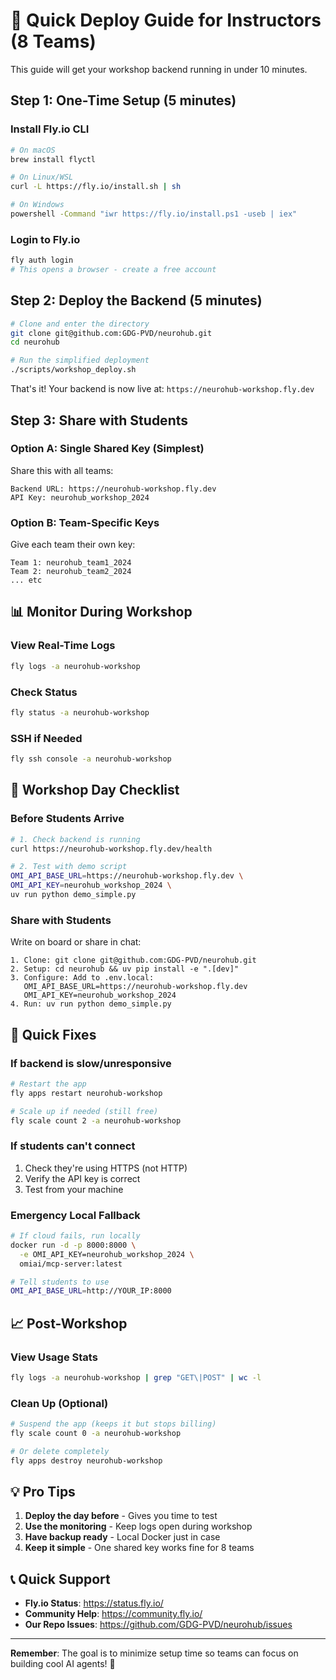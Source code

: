 # 🚀 Quick Deploy Guide for Instructors (8 Teams)

This guide will get your workshop backend running in under 10 minutes.

## Step 1: One-Time Setup (5 minutes)

### Install Fly.io CLI
```bash
# On macOS
brew install flyctl

# On Linux/WSL
curl -L https://fly.io/install.sh | sh

# On Windows
powershell -Command "iwr https://fly.io/install.ps1 -useb | iex"
```

### Login to Fly.io
```bash
fly auth login
# This opens a browser - create a free account
```

## Step 2: Deploy the Backend (5 minutes)

```bash
# Clone and enter the directory
git clone git@github.com:GDG-PVD/neurohub.git
cd neurohub

# Run the simplified deployment
./scripts/workshop_deploy.sh
```

That's it! Your backend is now live at: `https://neurohub-workshop.fly.dev`

## Step 3: Share with Students

### Option A: Single Shared Key (Simplest)
Share this with all teams:
```
Backend URL: https://neurohub-workshop.fly.dev
API Key: neurohub_workshop_2024
```

### Option B: Team-Specific Keys
Give each team their own key:
```
Team 1: neurohub_team1_2024
Team 2: neurohub_team2_2024
... etc
```

## 📊 Monitor During Workshop

### View Real-Time Logs
```bash
fly logs -a neurohub-workshop
```

### Check Status
```bash
fly status -a neurohub-workshop
```

### SSH if Needed
```bash
fly ssh console -a neurohub-workshop
```

## 🎯 Workshop Day Checklist

### Before Students Arrive
```bash
# 1. Check backend is running
curl https://neurohub-workshop.fly.dev/health

# 2. Test with demo script
OMI_API_BASE_URL=https://neurohub-workshop.fly.dev \
OMI_API_KEY=neurohub_workshop_2024 \
uv run python demo_simple.py
```

### Share with Students
Write on board or share in chat:
```
1. Clone: git clone git@github.com:GDG-PVD/neurohub.git
2. Setup: cd neurohub && uv pip install -e ".[dev]"
3. Configure: Add to .env.local:
   OMI_API_BASE_URL=https://neurohub-workshop.fly.dev
   OMI_API_KEY=neurohub_workshop_2024
4. Run: uv run python demo_simple.py
```

## 🔧 Quick Fixes

### If backend is slow/unresponsive
```bash
# Restart the app
fly apps restart neurohub-workshop

# Scale up if needed (still free)
fly scale count 2 -a neurohub-workshop
```

### If students can't connect
1. Check they're using HTTPS (not HTTP)
2. Verify the API key is correct
3. Test from your machine

### Emergency Local Fallback
```bash
# If cloud fails, run locally
docker run -d -p 8000:8000 \
  -e OMI_API_KEY=neurohub_workshop_2024 \
  omiai/mcp-server:latest

# Tell students to use
OMI_API_BASE_URL=http://YOUR_IP:8000
```

## 📈 Post-Workshop

### View Usage Stats
```bash
fly logs -a neurohub-workshop | grep "GET\|POST" | wc -l
```

### Clean Up (Optional)
```bash
# Suspend the app (keeps it but stops billing)
fly scale count 0 -a neurohub-workshop

# Or delete completely
fly apps destroy neurohub-workshop
```

## 💡 Pro Tips

1. **Deploy the day before** - Gives you time to test
2. **Use the monitoring** - Keep logs open during workshop
3. **Have backup ready** - Local Docker just in case
4. **Keep it simple** - One shared key works fine for 8 teams

## 📞 Quick Support

- **Fly.io Status**: https://status.fly.io/
- **Community Help**: https://community.fly.io/
- **Our Repo Issues**: https://github.com/GDG-PVD/neurohub/issues

---

**Remember**: The goal is to minimize setup time so teams can focus on building cool AI agents! 🤖
